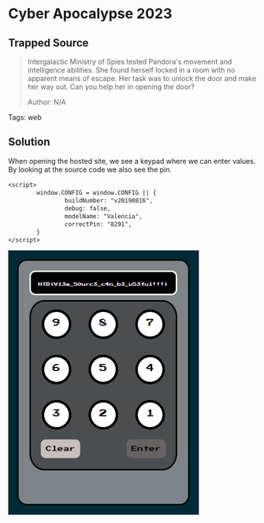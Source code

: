 # Cyber Apocalypse 2023

## Trapped Source

> Intergalactic Ministry of Spies tested Pandora's movement and intelligence abilities. She found herself locked in a room with no apparent means of escape. Her task was to unlock the door and make her way out. Can you help her in opening the door?
>
>  Author: N/A
>

Tags: _web_

## Solution
When opening the hosted site, we see a keypad where we can enter values. By looking at the source code we also see the pin.
```
<script>
        window.CONFIG = window.CONFIG || {
                buildNumber: "v20190816",
                debug: false,
                modelName: "Valencia",
                correctPin: "8291",
        }
</script>
```

![pin](image001.png)